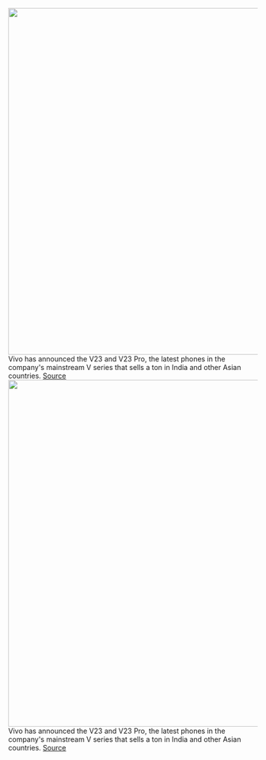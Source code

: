 <img src='https://cdn.vox-cdn.com/thumbor/uvBGMe5iKr5d1J_z66ms5sa2tZk=/0x0:2304x1536/1200x800/filters:focal(968x584:1336x952)/cdn.vox-cdn.com/uploads/chorus_image/image/70349281/V23_Series_Lifestyle_CGI___10.0.jpg' width='700px' /><br/>
Vivo has announced the V23 and V23 Pro, the latest phones in the company's mainstream V series that sells a ton in India and other Asian countries.
<a href='https://www.theverge.com/2022/1/5/22868114/vivo-v23-pro-announced-india-specs-price'> Source <a/><img src='https://cdn.vox-cdn.com/thumbor/uvBGMe5iKr5d1J_z66ms5sa2tZk=/0x0:2304x1536/1200x800/filters:focal(968x584:1336x952)/cdn.vox-cdn.com/uploads/chorus_image/image/70349281/V23_Series_Lifestyle_CGI___10.0.jpg' width='700px' /><br/>
Vivo has announced the V23 and V23 Pro, the latest phones in the company's mainstream V series that sells a ton in India and other Asian countries.
<a href='https://www.theverge.com/2022/1/5/22868114/vivo-v23-pro-announced-india-specs-price'> Source <a/>